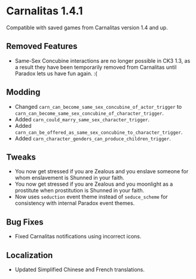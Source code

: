 # Carnalitas 1.4.1

Compatible with saved games from Carnalitas version 1.4 and up.

## Removed Features

* Same-Sex Concubine interactions are no longer possible in CK3 1.3, as a result they have been temporarily removed from Carnalitas until Paradox lets us have fun again. :(

## Modding

* Changed `carn_can_become_same_sex_concubine_of_actor_trigger` to `carn_can_become_same_sex_concubine_of_character_trigger`.
* Added `carn_could_marry_same_sex_character_trigger`.
* Added `carn_can_be_offered_as_same_sex_concubine_to_character_trigger`.
* Added `carn_character_genders_can_produce_children_trigger`.

## Tweaks

* You now get stressed if you are Zealous and you enslave someone for whom enslavement is Shunned in your faith.
* You now get stressed if  you are Zealous and you moonlight as a prostitute when prostitution is Shunned in your faith.
* Now uses `seduction` event theme instead of `seduce_scheme` for consistency with internal Paradox event themes.

## Bug Fixes

* Fixed Carnalitas notifications using incorrect icons.

## Localization

* Updated Simplified Chinese and French translations.

